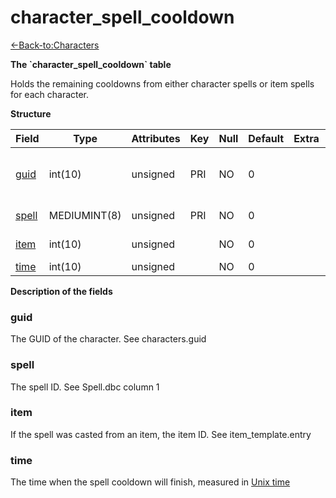 # character\_spell\_cooldown

[<-Back-to:Characters](database-characters.md)

**The \`character\_spell\_cooldown\` table**

Holds the remaining cooldowns from either character spells or item spells for each character.

**Structure**

| Field      | Type         | Attributes | Key | Null | Default | Extra | Comment                            |
|------------|--------------|------------|-----|------|---------|-------|------------------------------------|
| [guid][1]  | int(10)      | unsigned   | PRI | NO   | 0       |       | Global Unique Identifier, Low part |
| [spell][2] | MEDIUMINT(8) | unsigned   | PRI | NO   | 0       |       | Spell Identifier                   |
| [item][3]  | int(10)      | unsigned   |     | NO   | 0       |       | Item Identifier                    |
| [time][4]  | int(10)      | unsigned   |     | NO   | 0       |       |                                    |

[1]: #guid
[2]: #spell
[3]: #item
[4]: #time

**Description of the fields**

### guid

The GUID of the character. See characters.guid

### spell

The spell ID. See Spell.dbc column 1

### item

If the spell was casted from an item, the item ID. See item\_template.entry

### time

The time when the spell cooldown will finish, measured in [Unix time](http://en.wikipedia.org/wiki/Unix_time)
